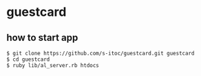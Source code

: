 # guestcard

## how to start app

```
$ git clone https://github.com/s-itoc/guestcard.git guestcard
$ cd guestcard
$ ruby lib/al_server.rb htdocs
```
